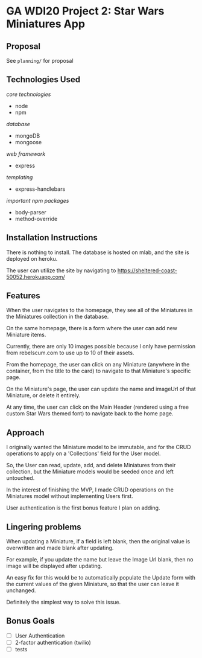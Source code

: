 # GA WDI20 Project 2: Star Wars Miniatures App

## Proposal

See `planning/` for proposal

## Technologies Used

_core technologies_
- node
- npm

_database_
- mongoDB
- mongoose

_web framework_
- express

_templating_
- express-handlebars

_important npm packages_
- body-parser
- method-override

## Installation Instructions

There is nothing to install. The database is hosted on mlab, and the site is deployed on heroku.

The user can utilize the site by navigating to <https://sheltered-coast-50052.herokuapp.com/>

## Features

When the user navigates to the homepage, they see all of the Miniatures in the Miniatures collection in the database.

On the same homepage, there is a form where the user can add new Miniature items.

Currently, there are only 10 images possible because I only have permission from rebelscum.com to use up to 10 of their assets.

From the homepage, the user can click on any Miniature (anywhere in the container, from the title to the card) to navigate to that Miniature's specific page.

On the Miniature's page, the user can update the name and imageUrl of that Miniature, or delete it entirely.

At any time, the user can click on the Main Header (rendered using a free custom Star Wars themed font) to navigate back to the home page.

## Approach

I originally wanted the Miniature model to be immutable, and for the CRUD operations to apply on a 'Collections' field for the User model.

So, the User can read, update, add, and delete Miniatures from their collection, but the Miniature models would be seeded once and left untouched.

In the interest of finishing the MVP, I made CRUD operations on the Miniatures model without implementing Users first.

User authentication is the first bonus feature I plan on adding.

## Lingering problems

When updating a Miniature, if a field is left blank, then the original value is overwritten and made blank after updating.

For example, if you update the name but leave the Image Url blank, then no image will be displayed after updating.

An easy fix for this would be to automatically populate the Update form with the current values of the given Miniature, so that the user can leave it unchanged.

Definitely the simplest way to solve this issue.

## Bonus Goals

- [ ] User Authentication
- [ ] 2-factor authentication (twilio)
- [ ] tests
